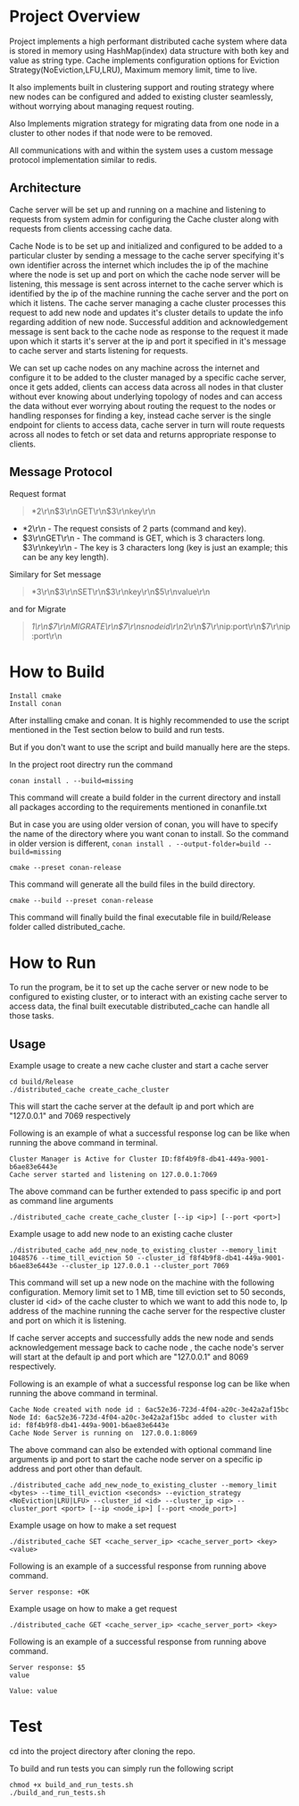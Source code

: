 # Project Overview

Project implements a high performant distributed cache system where data is stored in memory using HashMap(index) data structure with both key and value as string type. Cache implements configuration options for Eviction Strategy(NoEviction,LFU,LRU), Maximum memory limit, time to live.

It also implements built in clustering support and routing strategy where new nodes can be configured and added to existing cluster seamlessly, without worrying about managing request routing.

Also Implements  migration strategy for migrating data from one node in a cluster to other nodes if that node were to be removed.

All communications with and within the system uses a custom message protocol implementation similar to redis.

##  Architecture

Cache server will be set up and running on a machine and listening to requests from system admin for configuring the Cache cluster along with requests from clients accessing cache data.

Cache Node is to be set up and initialized and configured to be added to a particular cluster by sending a message to the cache server specifying it's own identifier across the internet which includes the ip of the machine where the node is set up and port on which the cache node server will be listening, this message is sent across internet to the cache server which is identified by the ip of the machine running the cache server and the port on which it listens. The cache server managing a cache cluster processes this request to add new node and updates it's cluster details to update the info regarding addition of new node. Successful addition and acknowledgement message is sent back to the cache node as response to the request it made upon which it starts it's server at the ip and port it specified in it's message to cache server and starts listening for requests.

We can set up cache nodes on any machine across the internet and configure it to be added to the cluster managed by a specific cache server, once it gets added, clients can access data across all nodes in that cluster without ever knowing about underlying topology of nodes and can access the data without ever worrying about routing the request to the nodes or handling responses for finding a key, instead cache server is the single endpoint for clients to access data, cache server in turn will route requests across all nodes to fetch or set data and returns appropriate response to clients.

## Message Protocol

Request format 

>*2\r\n$3\r\nGET\r\n$3\r\nkey\r\n

* *2\r\n - The request consists of 2 parts (command and key).
* $3\r\nGET\r\n - The command is GET, which is 3 characters long.
$3\r\nkey\r\n - The key is 3 characters long (key is just an example; this can be any key length).

Similary for Set message

>*3\r\n$3\r\nSET\r\n$3\r\nkey\r\n$5\r\nvalue\r\n

and for Migrate 

>*1\r\n$7\r\nMIGRATE\r\n$7\r\nsnodeid\r\n*2\r\n$7\r\nip:port\r\n$7\r\nip:port\r\n


# How to Build

    Install cmake
    Install conan

After installing cmake and conan.
It is highly recommended to use the script mentioned in the Test section below to build and run tests.

But if you don't want to use the script and build manually here are the steps.

In the project root directry
run the command
```
conan install . --build=missing
```
This command will create a build folder in the current directory and install all packages according to the requirements mentioned in conanfile.txt

But in case you are using older version of conan, you will have to specify the name of the directory where you want conan to install.
So the command in older version is different, `conan install . --output-folder=build --build=missing`

```
cmake --preset conan-release 
```
This command will generate all the build files in the build directory.

```
cmake --build --preset conan-release   
```

This command will finally build the final executable file in build/Release folder  called distributed_cache.

# How to Run

To run the program, be it to set up the cache server or new node to be configured to existing cluster, or to interact with an existing cache server to access data, the final built executable distributed_cache can handle all those tasks.

## Usage

Example usage to create a new cache cluster and start a cache server

```
cd build/Release
./distributed_cache create_cache_cluster
```
This will start the cache server at the default ip and port which are "127.0.0.1" and 7069 respectively

Following is an example of what a successful response log can be like when running the above command in terminal.

```
Cluster Manager is Active for Cluster ID:f8f4b9f8-db41-449a-9001-b6ae83e6443e
Cache server started and listening on 127.0.0.1:7069
```

The above command can be further extended to pass specific ip and port as command line arguments

`./distributed_cache create_cache_cluster [--ip <ip>] [--port <port>]`

Example usage to add new node to an existing cache cluster

    ./distributed_cache add_new_node_to_existing_cluster --memory_limit 1048576 --time_till_eviction 50 --cluster_id f8f4b9f8-db41-449a-9001-b6ae83e6443e --cluster_ip 127.0.0.1 --cluster_port 7069

This command will set up a new node on the machine with the following configuration. Memory limit set to 1 MB, time till eviction set to 50 seconds, cluster id \<id> of the cache cluster to which we want to add this node to, Ip address of the machine running the cache server for the respective cluster and port on which it is listening.

If cache server accepts and successfully adds the new node and sends acknowledgement message back to cache node , the cache node's server will start at the default ip and port which are "127.0.0.1" and 8069 respectively.

Following is an example of what a successful response log can be like when running the above command in terminal.

```
Cache Node created with node id : 6ac52e36-723d-4f04-a20c-3e42a2af15bc
Node Id: 6ac52e36-723d-4f04-a20c-3e42a2af15bc added to cluster with id: f8f4b9f8-db41-449a-9001-b6ae83e6443e
Cache Node Server is running on  127.0.0.1:8069
```
The above command can also be extended with optional command line arguments ip and port to start the cache node server on a specific ip address and port other than default.

```
./distributed_cache add_new_node_to_existing_cluster --memory_limit <bytes> --time_till_eviction <seconds> --eviction_strategy <NoEviction|LRU|LFU> --cluster_id <id> --cluster_ip <ip> --cluster_port <port> [--ip <node_ip>] [--port <node_port>]
```
Example usage on how to make a set request 

```
./distributed_cache SET <cache_server_ip> <cache_server_port> <key> <value>
```

Following is an example of a successful response from running above command.

```
Server response: +OK
```


Example usage on how to make a get request 

```
./distributed_cache GET <cache_server_ip> <cache_server_port> <key>
```

Following is an example of a successful response from running above command.

```
Server response: $5
value

Value: value
```



# Test
cd into the project directory after cloning the repo.

To build and run tests you can simply run the following script

    chmod +x build_and_run_tests.sh
    ./build_and_run_tests.sh